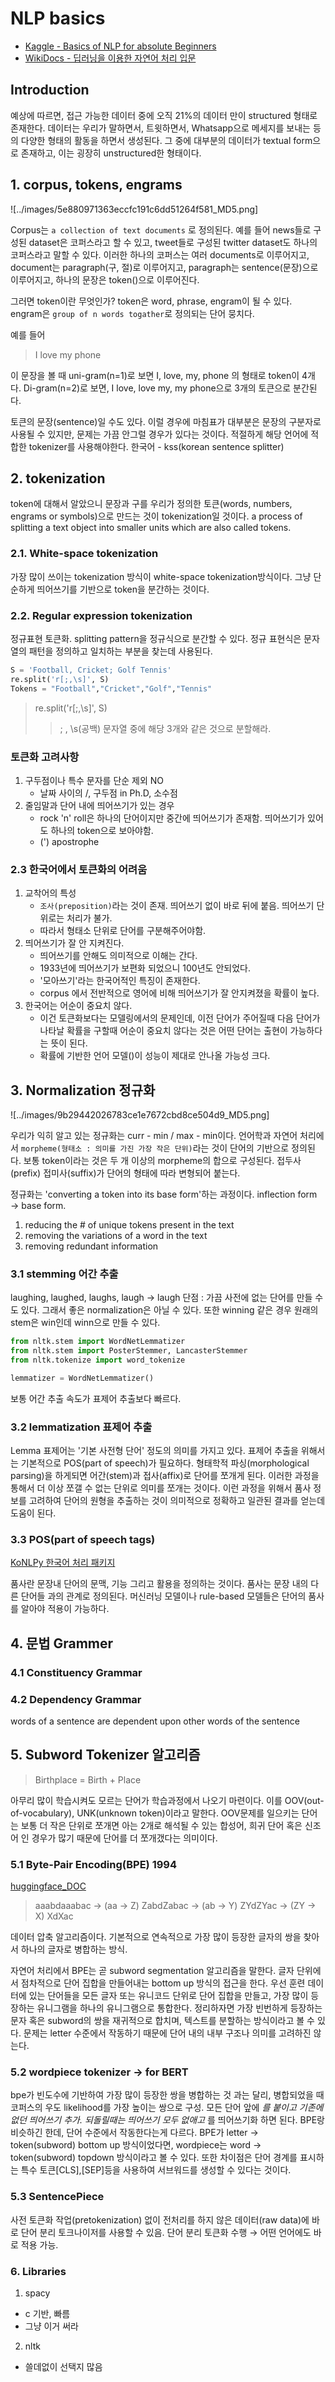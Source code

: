
# NLP basics

- [Kaggle - Basics of NLP for absolute Beginners](https://www.kaggle.com/discussions/general/231146#1265682)
- [WikiDocs - 딥러닝을 이용한 자연어 처리 입문](https://wikidocs.net/21698)

## Introduction

예상에 따르면, 접근 가능한 데이터 중에 오직 21%의 데이터 만이 structured 형태로 존재한다. 데이터는 우리가 말하면서, 트윗하면서, Whatsapp으로 메세지를 보내는 등의 다양한 형태의 활동을 하면서 생성된다. 그 중에 대부분의 데이터가 textual form으로 존재하고, 이는 굉장히 unstructured한 형태이다.

## 1. corpus, tokens, engrams

![../images/5e880971363eccfc191c6dd51264f581_MD5.png]

Corpus는 `a collection of text documents` 로 정의된다. 예를 들어 news들로 구성된 dataset은 코퍼스라고 할 수 있고, tweet들로 구성된 twitter dataset도 하나의 코퍼스라고 말할 수 있다. 이러한 하나의 코퍼스는 여러 documents로 이루어지고, document는 paragraph(구, 절)로 이루어지고, paragraph는 sentence(문장)으로 이루어지고, 하나의 문장은 token()으로 이루어진다.

그러면 token이란 무엇인가? token은 word, phrase, engram이 될 수 있다. engram은 `group of n words togather`로 정의되는 단어 뭉치다.

예를 들어

> I love my phone

이 문장을 볼 때 uni-gram(n=1)로 보면 I, love, my, phone 의 형태로 token이 4개다. Di-gram(n=2)로 보면, I love, love my, my phone으로 3개의 토큰으로 분간된다.

토큰의 문장(sentence)일 수도 있다. 이럴 경우에 마침표가 대부분은 문장의 구분자로 사용될 수 있지만, 문제는 가끔 안그럴 경우가 있다는 것이다. 적절하게 해당 언어에 적합한 tokenizer를 사용해야한다. 한국어 - kss(korean sentence splitter)

## 2. tokenization

token에 대해서 알았으니 문장과 구를 우리가 정의한 토큰(words, numbers, engrams or symbols)으로 만드는 것이 tokenization일 것이다. a process of splitting a text object into smaller units which are also called tokens.

### 2.1. White-space tokenization

가장 많이 쓰이는 tokenization 방식이 white-space tokenization방식이다. 그냥 단순하게 띄어쓰기를 기반으로 token을 분간하는 것이다.

### 2.2. Regular expression tokenization

정규표현 토큰화. splitting pattern을 정규식으로 분간할 수 있다. 정규 표현식은 문자열의 패턴을 정의하고 일치하는 부분을 찾는데 사용된다.

```python
S = 'Football, Cricket; Golf Tennis'
re.split('r[;,\s]', S)
Tokens = "Football","Cricket","Golf","Tennis"
```

> re.split('r[;,\s]', S)
> >; , \s(공백) 문자열 중에 해당 3개와 같은 것으로 분할해라.

### 토큰화 고려사항

1. 구두점이나 특수 문자를 단순 제외 NO
   - 날짜 사이의 /, 구두점 in Ph.D, 소수점
2. 줄임말과 단어 내에 띄어쓰기가 있는 경우
   - rock 'n' roll은 하나의 단어이지만 중간에 띄어쓰기가 존재함. 띄어쓰기가 있어도 하나의 token으로 보아야함.
   - (') apostrophe

### 2.3 한국어에서 토큰화의 어려움

1. 교착어의 특성
   - `조사(preposition)`라는 것이 존재. 띄어쓰기 없이 바로 뒤에 붙음. 띄어쓰기 단위로는 처리가 불가.
   - 따라서 형태소 단위로 단어를 구분해주어야함.
2. 띄어쓰기가 잘 안 지켜진다.
   - 띄어쓰기를 안해도 의미적으로 이해는 간다.
   - 1933년에 띄어쓰기가 보편화 되었으니 100년도 안되었다.
   - '모아쓰기'라는 한국어적인 특징이 존재한다.
   - corpus 에서 전반적으로 영어에 비해 띄어쓰기가 잘 안지켜졌을 확률이 높다.
3. 한국어는 어순이 중요치 않다.
   - 이건 토큰화보다는 모델링에서의 문제인데, 이전 단어가 주어질때 다음 단어가 나타날 확률을 구할때 어순이 중요치 않다는 것은 어떤 단어는 출현이 가능하다는 뜻이 된다.
   - 확률에 기반한 언어 모델()이 성능이 제대로 안나올 가능성 크다.

## 3. Normalization 정규화

![../images/9b29442026783ce1e7672cbd8ce504d9_MD5.png]

우리가 익히 알고 있는 정규화는 curr - min / max - min이다. 언어학과 자연어 처리에서 `morpheme(형태소 : 의미를 가진 가장 작은 단위)`라는 것이 단어의 기반으로 정의된다. 보통 token이라는 것은 두 개 이상의 morpheme의 합으로 구성된다. 접두사(prefix) 접미사(suffix)가 단어의 형태에 따라 변형되어 붙는다.

정규화는 'converting a token into its base form'하는 과정이다. inflection form → base form.

1. reducing the # of unique tokens present in the text
2. removing the variations of a word in the text
3. removing redundant information

### 3.1 stemming 어간 추출

laughing, laughed, laughs, laugh → laugh
단점 : 가끔 사전에 없는 단어를 만들 수도 있다. 그래서 좋은 normalization은 아닐 수 있다. 또한 winning 같은 경우 원래의 stem은 win인데 winn으로 만들 수 있다.

```python
from nltk.stem import WordNetLemmatizer
from nltk.stem import PosterStemmer, LancasterStemmer
from nltk.tokenize import word_tokenize

lemmatizer = WordNetLemmatizer()
```

보통 어간 추출 속도가 표제어 추출보다 빠르다.

### 3.2 lemmatization 표제어 추출

Lemma 표제어는 '기본 사전형 단어' 정도의 의미를 가지고 있다. 표제어 추출을 위해서는 기본적으로 POS(part of speech)가 필요하다. 형태학적 파싱(morphological parsing)을 하게되면 어간(stem)과 접사(affix)로 단어를 쪼개게 된다. 이러한 과정을 통해서 더 이상 쪼갤 수 없는 단위로 의미를 쪼개는 것이다. 이런 과정을 위해서 품사 정보를 고려하여 단어의 원형을 추출하는 것이 의미적으로 정확하고 일관된 결과를 얻는데 도움이 된다.

### 3.3 POS(part of speech tags)

[KoNLPy 한국어 처리 패키지](https://datascienceschool.net/03%20machine%20learning/03.01.02%20KoNLPy%20%ED%95%9C%EA%B5%AD%EC%96%B4%20%EC%B2%98%EB%A6%AC%20%ED%8C%A8%ED%82%A4%EC%A7%80.html)

품사란 문장내 단어의 문맥, 기능 그리고 활용을 정의하는 것이다. 품사는 문장 내의 다른 단어들 과의 관계로 정의된다. 머신러닝 모델이나 rule-based 모델들은 단어의 품사를 알아야 적용이 가능하다.

## 4. 문법 Grammer

### 4.1 Constituency Grammar

### 4.2 Dependency Grammar

words of a sentence are dependent upon other words of the sentence

## 5. Subword Tokenizer 알고리즘

> Birthplace = Birth + Place

아무리 많이 학습시켜도 모르는 단어가 학습과정에서 나오기 마련이다. 이를 OOV(out-of-vocabulary), UNK(unknown token)이라고 말한다. OOV문제를 일으키는 단어는 보통 더 작은 단위로 쪼개면 아는 2개로 해석될 수 있는 합성어, 희귀 단어 혹은 신조어 인 경우가 많기 때문에 단어를 더 쪼개갰다는 의미이다.

### 5.1 Byte-Pair Encoding(BPE) 1994

[huggingface_DOC](https://huggingface.co/learn/nlp-course/chapter6/5?fw=pt)

> aaabdaaabac → (aa → Z) ZabdZabac → (ab → Y) ZYdZYac → (ZY → X) XdXac

데이터 압축 알고리즘이다. 기본적으로 연속적으로 가장 많이 등장한 글자의 쌍을 찾아서 하나의 글자로 병합하는 방식.

자연어 처리에서 BPE는 곧 subword segmentation 알고리즘을 말한다. 글자 단위에서 점차적으로 단어 집합을 만들어내는 bottom up 방식의 접근을 한다. 우선 훈련 데이터에 있는 단어들을 모든 글자 또는 유니코드 단위로 단어 집합을 만들고, 가장 많이 등장하는 유니그램을 하나의 유니그램으로 통합한다. 정리하자면 가장 빈번하게 등장하는 문자 혹은 subword의 쌍을 재귀적으로 합치며, 텍스트를 분할하는 방식이라고 볼 수 있다. 문제는 letter 수준에서 작동하기 때문에 단어 내의 내부 구조나 의미를 고려하진 않는다.

### 5.2 wordpiece tokenizer → for BERT

bpe가 빈도수에 기반하여 가장 많이 등장한 쌍을 병합하는 것 과는 달리, 병합되었을 때 코퍼스의 우도 likelihood를 가장 높이는 쌍으로 구성. 모든 단어 앞에 _를 붙이고 기존에 없던 띄어쓰기 추가. 되돌릴때는 띄어쓰기 모두 없애고_ 를 띄어쓰기화 하면 된다.
BPE랑 비슷하긴 한데, 단어 수준에서 작동한다는게 다르다. BPE가 letter → token(subword) bottom up 방식이었다면, wordpiece는 word → token(subword) topdown 방식이라고 볼 수 있다. 또한 차이점은 단어 경계를 표시하는 특수 토큰[CLS],[SEP]등을 사용하여 서브워드를 생성할 수 있다는 것이다.

### 5.3 SentencePiece

사전 토큰화 작업(pretokenization) 없이 전처리를 하지 않은 데이터(raw data)에 바로 단어 분리 토크나이저를 사용할 수 있음. 단어 분리 토큰화 수행 → 어떤 언어에도 바로 적용 가능.

### 6. Libraries

1. spacy

- c 기반, 빠름
- 그냥 이거 써라

2. nltk

- 쓸데없이 선택지 많음
